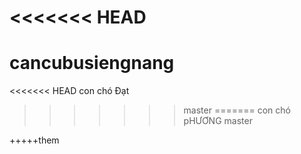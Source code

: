 <<<<<<< HEAD
=======
# cancubusiengnang 
<<<<<<< HEAD
con chó Đạt
>>>>>>> master
=======
con chó pHƯƠNG
>>>>>>> master

+++++them